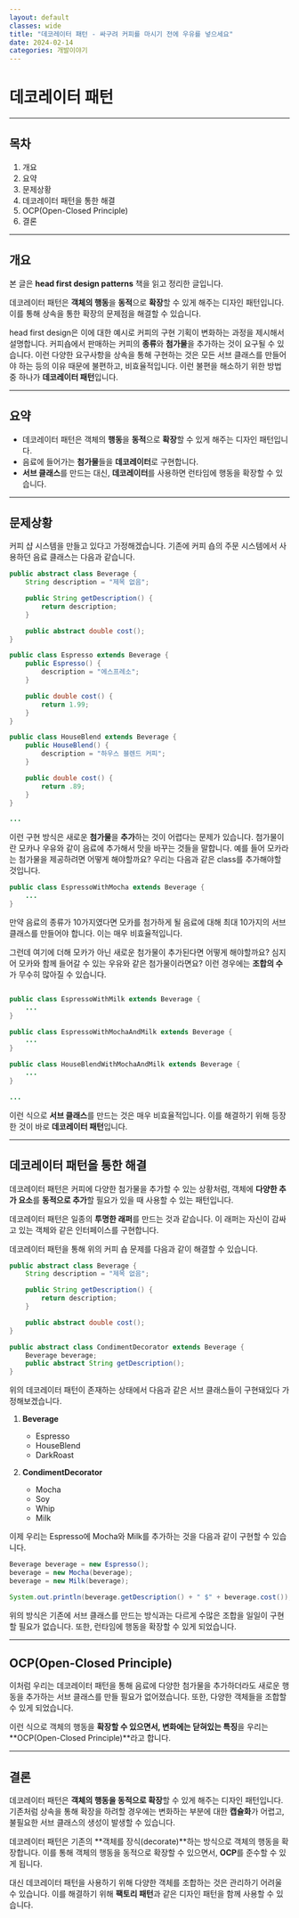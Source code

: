 ```yaml
---
layout: default
classes: wide
title: "데코레이터 패턴 - 싸구려 커피를 마시기 전에 우유를 넣으세요"
date: 2024-02-14
categories: 개발이야기
---
```


# 데코레이터 패턴

---

## 목차

1. 개요
2. 요약
3. 문제상황
4. 데코레이터 패턴을 통한 해결
5. OCP(Open-Closed Principle)
6. 결론

---

## 개요

본 글은 **head first design patterns** 책을 읽고 정리한 글입니다.

데코레이터 패턴은 **객체의 행동**을 **동적**으로 **확장**할 수 있게 해주는 디자인 패턴입니다. 이를 통해 상속을 통한 확장의 문제점을 해결할 수 있습니다.

head first design은 이에 대한 예시로 커피의 구현 기획이 변화하는 과정을 제시해서 설명합니다. 커피숍에서 판매하는 커피의 **종류**와 **첨가물**을 추가하는 것이 요구될 수 있습니다. 이런 다양한 요구사항을 상속을 통해 구현하는 것은 모든 서브 클래스를 만들어야 하는 등의 이유 때문에 불편하고, 비효율적입니다. 이런 불편을 해소하기 위한 방법 중 하나가 **데코레이터 패턴**입니다.

---

## 요약

* 데코레이터 패턴은 객체의 **행동**을 **동적**으로 **확장**할 수 있게 해주는 디자인 패턴입니다.
* 음료에 들어가는 **첨가물**들을 **데코레이터**로 구현합니다.
* **서브 클래스**를 만드는 대신, **데코레이터**를 사용하면 런타임에 행동을 확장할 수 있습니다.

---

## 문제상황

커피 샵 시스템을 만들고 있다고 가정해겠습니다. 기존에 커피 숍의 주문 시스템에서 사용하던 음료 클래스는 다음과 같습니다.

```java
public abstract class Beverage {
    String description = "제목 없음";

    public String getDescription() {
        return description;
    }

    public abstract double cost();
}

public class Espresso extends Beverage {
    public Espresso() {
        description = "에스프레소";
    }

    public double cost() {
        return 1.99;
    }
}

public class HouseBlend extends Beverage {
    public HouseBlend() {
        description = "하우스 블렌드 커피";
    }

    public double cost() {
        return .89;
    }
}

...
```

이런 구현 방식은 새로운 **첨가물**을 **추가**하는 것이 어렵다는 문제가 있습니다. 첨가물이란 모카나 우유와 같이 음료에 추가해서 맛을 바꾸는 것들을 말합니다. 예를 들어 모카라는 첨가물을 제공하려면 어떻게 해야할까요? 우리는 다음과 같은 class를 추가해야할 것입니다.

```java
public class EspressoWithMocha extends Beverage {
    ...
}
```

만약 음료의 종류가 10가지였다면 모카를 첨가하게 될 음료에 대해 최대 10가지의 서브 클래스를 만들어야 합니다. 이는 매우 비효율적입니다.

그런데 여기에 더해 모카가 아닌 새로운 첨가물이 추가된다면 어떻게 해야할까요? 심지어 모카와 함께 들어갈 수 있는 우유와 같은 첨가물이라면요? 이런 경우에는 **조합의 수**가 무수히 많아질 수 있습니다.

```java

public class EspressoWithMilk extends Beverage {
    ...
}

public class EspressoWithMochaAndMilk extends Beverage {
    ...
}

public class HouseBlendWithMochaAndMilk extends Beverage {
    ...
}

...

```

이런 식으로 **서브 클래스**를 만드는 것은 매우 비효율적입니다. 이를 해결하기 위해 등장한 것이 바로 **데코레이터 패턴**입니다.

---

## 데코레이터 패턴을 통한 해결

데코레이터 패턴은 커피에 다양한 첨가물을 추가할 수 있는 상황처럼, 객체에 **다양한 추가 요소**를 **동적으로 추가**할 필요가 있을 때 사용할 수 있는 패턴입니다.

데코레이터 패턴은 일종의 **투명한 래퍼**를 만드는 것과 같습니다. 이 래퍼는 자신이 감싸고 있는 객체와 같은 인터페이스를 구현합니다.

데코레이터 패턴을 통해 위의 커피 숍 문제를 다음과 같이 해결할 수 있습니다.

```java
public abstract class Beverage {
    String description = "제목 없음";

    public String getDescription() {
        return description;
    }

    public abstract double cost();
}

public abstract class CondimentDecorator extends Beverage {
    Beverage beverage;
    public abstract String getDescription();
}
```

위의 데코레이터 패턴이 존재하는 상태에서 다음과 같은 서브 클래스들이 구현돼있다 가정해보겠습니다.

1. **Beverage**
    * Espresso
    * HouseBlend
    * DarkRoast

2. **CondimentDecorator**
    * Mocha
    * Soy
    * Whip
    * Milk

이제 우리는 Espresso에 Mocha와 Milk를 추가하는 것을 다음과 같이 구현할 수 있습니다.

```java
Beverage beverage = new Espresso();
beverage = new Mocha(beverage);
beverage = new Milk(beverage);

System.out.println(beverage.getDescription() + " $" + beverage.cost());
```

위의 방식은 기존에 서브 클래스를 만드는 방식과는 다르게 수많은 조합을 일일이 구현할 필요가 없습니다. 또한, 런타임에 행동을 확장할 수 있게 되었습니다.

---

## OCP(Open-Closed Principle)

이처럼 우리는 데코레이터 패턴을 통해 음료에 다양한 첨가물을 추가하더라도 새로운 행동을 추가하는 서브 클래스를 만들 필요가 없어졌습니다. 또한, 다양한 객체들을 조합할 수 있게 되었습니다.

이런 식으로 객체의 행동을 **확장할 수 있으면서, 변화에는 닫혀있는 특징**을 우리는 **OCP(Open-Closed Principle)**라고 합니다.

---

## 결론

데코레이터 패턴은 **객체의 행동을 동적으로 확장**할 수 있게 해주는 디자인 패턴입니다. 기존처럼 상속을 통해 확장을 하려할 경우에는 변화하는 부분에 대한 **캡슐화**가 어렵고, 불필요한 서브 클래스의 생성이 발생할 수 있습니다.

데코레이터 패턴은 기존의 **객체를 장식(decorate)**하는 방식으로 객체의 행동을 확장합니다. 이를 통해 객체의 행동을 동적으로 확장할 수 있으면서, **OCP**를 준수할 수 있게 됩니다.

대신 데코레이터 패턴을 사용하기 위해 다양한 객체를 조합하는 것은 관리하기 어려울 수 있습니다. 이를 해결하기 위해 **팩토리 패턴**과 같은 디자인 패턴을 함께 사용할 수 있습니다.